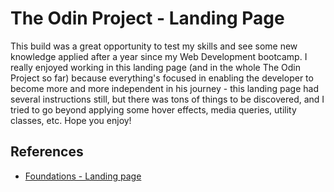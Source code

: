# The Odin Project - Landing Page

This build was a great opportunity to test my skills and see some new knowledge applied after a year since my Web Development bootcamp. I really enjoyed working in this landing page (and in the whole The Odin Project so far) because everything's focused in enabling the developer to become more and more independent in his journey - this landing page had several instructions still, but there was tons of things to be discovered, and I tried to go beyond applying some hover effects, media queries, utility classes, etc. Hope you enjoy!

## References

- [Foundations - Landing page](https://www.theodinproject.com/lessons/foundations-landing-page)
